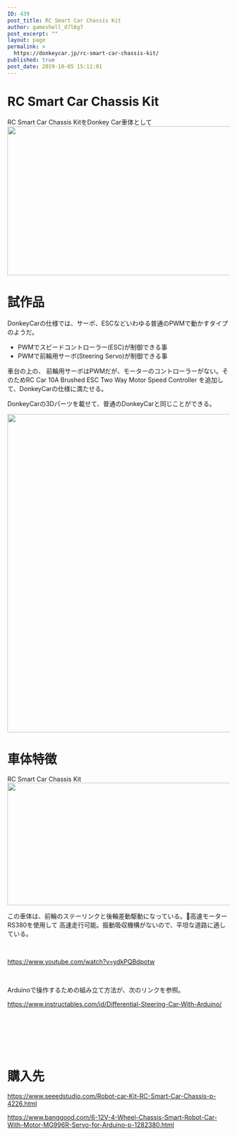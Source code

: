 ```yaml
---
ID: 439
post_title: RC Smart Car Chassis Kit
author: gameshell_d7l6g7
post_excerpt: ""
layout: page
permalink: >
  https://donkeycar.jp/rc-smart-car-chassis-kit/
published: true
post_date: 2019-10-05 15:11:01
---
```

<h1>RC Smart Car Chassis Kit</h1>
RC Smart Car Chassis KitをDonkey Car車体として

<img class="alignnone size-full wp-image-440" src="https://donkeycar.jp/wp-content/uploads/2019/10/TB24TmFq5RnpuFjSZFCXXX2DXXa_73470597.jpg" alt="" width="715" height="337" />
<h1>試作品</h1>
DonkeyCarの仕様では、サーボ、ESCなどいわゆる普通のPWMで動かすタイプのようだ。
<ul>
 	<li>PWMでスピードコントローラー(ESC)が制御できる事</li>
 	<li>PWMで前輪用サーボ(Steering Servo)が制御できる事</li>
</ul>
車台の上の、 前輪用サーボはPWMだが、モーターのコントローラーがない。そのためRC Car 10A Brushed ESC Two Way Motor Speed Controller を追加して、DonkeyCarの仕様に満たせる。

DonkeyCarの3Dパーツを載せて、普通のDonkeyCarと同じことができる。

<img class="alignnone size-full wp-image-443" src="https://donkeycar.jp/wp-content/uploads/2019/10/71804990_10157629477797959_770413667140239360_n.jpg" alt="" width="960" height="720" />
<h1>車体特徴</h1>
RC Smart Car Chassis Kit

<img class="alignnone size-full wp-image-441" src="https://donkeycar.jp/wp-content/uploads/2019/10/TB23UGYq9FmpuFjSZFrXXayOXXa_73470597.jpg" alt="" width="750" height="277" />

この車体は、前輪のステーリンクと後輪差動駆動になっている。高速モーターRS380を使用して 高速走行可能。振動吸収機構がないので、平坦な道路に適している。

&nbsp;

https://www.youtube.com/watch?v=ydkPQBdpotw

&nbsp;

Arduinoで操作するための組み立て方法が、次のリンクを参照。

<a href="https://www.instructables.com/id/Differential-Steering-Car-With-Arduino/">https://www.instructables.com/id/Differential-Steering-Car-With-Arduino/</a>

&nbsp;

&nbsp;

&nbsp;
<h1>購入先</h1>
<a href="https://www.seeedstudio.com/Robot-car-Kit-RC-Smart-Car-Chassis-p-4226.html">https://www.seeedstudio.com/Robot-car-Kit-RC-Smart-Car-Chassis-p-4226.html</a>

<a href="https://www.banggood.com/6-12V-4-Wheel-Chassis-Smart-Robot-Car-With-Motor-MG996R-Servo-for-Arduino-p-1282380.html">https://www.banggood.com/6-12V-4-Wheel-Chassis-Smart-Robot-Car-With-Motor-MG996R-Servo-for-Arduino-p-1282380.html</a>

&nbsp;